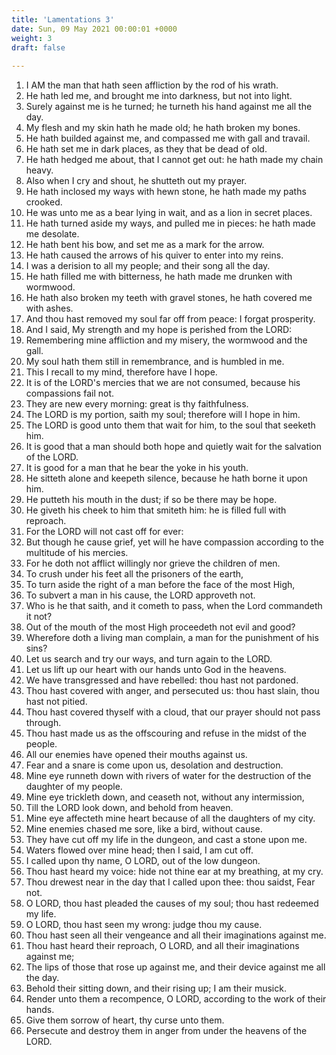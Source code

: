 ```yaml
---
title: 'Lamentations 3'
date: Sun, 09 May 2021 00:00:01 +0000
weight: 3
draft: false
  
---
```


1. I AM the man that hath seen affliction by the rod of his wrath.
2. He hath led me, and brought me into darkness, but not into light.
3. Surely against me is he turned; he turneth his hand against me all the day.
4. My flesh and my skin hath he made old; he hath broken my bones.
5. He hath builded against me, and compassed me with gall and travail.
6. He hath set me in dark places, as they that be dead of old.
7. He hath hedged me about, that I cannot get out: he hath made my chain heavy.
8. Also when I cry and shout, he shutteth out my prayer.
9. He hath inclosed my ways with hewn stone, he hath made my paths crooked.
10. He was unto me as a bear lying in wait, and as a lion in secret places.
11. He hath turned aside my ways, and pulled me in pieces: he hath made me desolate.
12. He hath bent his bow, and set me as a mark for the arrow.
13. He hath caused the arrows of his quiver to enter into my reins.
14. I was a derision to all my people; and their song all the day.
15. He hath filled me with bitterness, he hath made me drunken with wormwood.
16. He hath also broken my teeth with gravel stones, he hath covered me with ashes.
17. And thou hast removed my soul far off from peace: I forgat prosperity.
18. And I said, My strength and my hope is perished from the LORD:
19. Remembering mine affliction and my misery, the wormwood and the gall.
20. My soul hath them still in remembrance, and is humbled in me.
21. This I recall to my mind, therefore have I hope.
22. It is of the LORD's mercies that we are not consumed, because his compassions fail not.
23. They are new every morning: great is thy faithfulness.
24. The LORD is my portion, saith my soul; therefore will I hope in him.
25. The LORD is good unto them that wait for him, to the soul that seeketh him.
26. It is good that a man should both hope and quietly wait for the salvation of the LORD.
27. It is good for a man that he bear the yoke in his youth.
28. He sitteth alone and keepeth silence, because he hath borne it upon him.
29. He putteth his mouth in the dust; if so be there may be hope.
30. He giveth his cheek to him that smiteth him: he is filled full with reproach.
31. For the LORD will not cast off for ever:
32. But though he cause grief, yet will he have compassion according to the multitude of his mercies.
33. For he doth not afflict willingly nor grieve the children of men.
34. To crush under his feet all the prisoners of the earth,
35. To turn aside the right of a man before the face of the most High,
36. To subvert a man in his cause, the LORD approveth not.
37. Who is he that saith, and it cometh to pass, when the Lord commandeth it not?
38. Out of the mouth of the most High proceedeth not evil and good?
39. Wherefore doth a living man complain, a man for the punishment of his sins?
40. Let us search and try our ways, and turn again to the LORD.
41. Let us lift up our heart with our hands unto God in the heavens.
42. We have transgressed and have rebelled: thou hast not pardoned.
43. Thou hast covered with anger, and persecuted us: thou hast slain, thou hast not pitied.
44. Thou hast covered thyself with a cloud, that our prayer should not pass through.
45. Thou hast made us as the offscouring and refuse in the midst of the people.
46. All our enemies have opened their mouths against us.
47. Fear and a snare is come upon us, desolation and destruction.
48. Mine eye runneth down with rivers of water for the destruction of the daughter of my people.
49. Mine eye trickleth down, and ceaseth not, without any intermission,
50. Till the LORD look down, and behold from heaven.
51. Mine eye affecteth mine heart because of all the daughters of my city.
52. Mine enemies chased me sore, like a bird, without cause.
53. They have cut off my life in the dungeon, and cast a stone upon me.
54. Waters flowed over mine head; then I said, I am cut off.
55. I called upon thy name, O LORD, out of the low dungeon.
56. Thou hast heard my voice: hide not thine ear at my breathing, at my cry.
57. Thou drewest near in the day that I called upon thee: thou saidst, Fear not.
58. O LORD, thou hast pleaded the causes of my soul; thou hast redeemed my life.
59. O LORD, thou hast seen my wrong: judge thou my cause.
60. Thou hast seen all their vengeance and all their imaginations against me.
61. Thou hast heard their reproach, O LORD, and all their imaginations against me;
62. The lips of those that rose up against me, and their device against me all the day.
63. Behold their sitting down, and their rising up; I am their musick.
64. Render unto them a recompence, O LORD, according to the work of their hands.
65. Give them sorrow of heart, thy curse unto them.
66. Persecute and destroy them in anger from under the heavens of the LORD.
